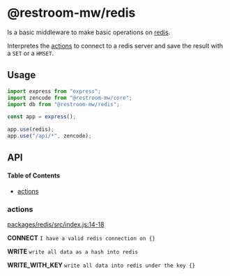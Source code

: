 # @restroom-mw/redis

Is a basic middleware to make basic operations on [redis](https://redis.io).

Interpretes the [actions](#actions) to connect to a redis server and save the result with a `SET` or a `HMSET`.

## Usage

```js
import express from "express";
import zencode from "@restroom-mw/core";
import db from "@restroom-mw/redis";

const app = express();

app.use(redis);
app.use("/api/*", zencode);
```

## API

<!-- Generated by documentation.js. Update this documentation by updating the source code. -->

#### Table of Contents

-   [actions](#actions)

### actions

[packages/redis/src/index.js:14-18](https://github.com/dyne/restroom-mw/blob/43c8e14c9be0d39d27dc85f6bf1b26279e92fa15/packages/redis/src/index.js#L14-L18 "Source code on GitHub")

**CONNECT** `I have a valid redis connection on {}`

**WRITE** `write all data as a hash into redis`

**WRITE_WITH_KEY** `write all data into redis under the key {}`
